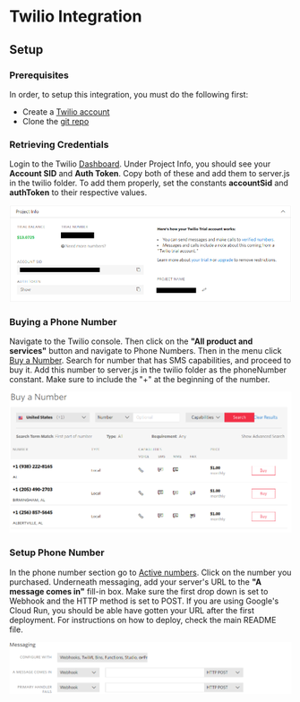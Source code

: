 # Twilio Integration

## Setup

### Prerequisites

In order, to setup this integration, you must do the following first:
- Create a [Twilio account](https://www.twilio.com/try-twilio)
- Clone the [git repo](https://OUR_GIT_REPO)

### Retrieving Credentials

Login to the Twilio [Dashboard](https://www.twilio.com/console). Under Project
Info, you should see your __Account SID__ and __Auth Token__. Copy both of these
and add them to server.js in the twilio folder. To add them properly, set the
constants __accountSid__ and __authToken__ to their respective values.

![alt text](images/twilio-retrieving-credentials.png)

### Buying a Phone Number

Navigate to the Twilio console. Then click on the __"All product and services"__
button and navigate to Phone Numbers. Then in the menu click
[Buy a Number](https://www.twilio.com/console/phone-numbers/search). Search for
number that has SMS capabilities, and proceed to buy it. Add this number to
server.js in the twilio folder as the phoneNumber constant. Make sure to include
the "+" at the beginning of the number.

![alt text](images/twilio-buying-a-phone-number.png)

### Setup Phone Number

In the phone number section go to
[Active numbers](https://www.twilio.com/console/phone-numbers/incoming). Click
on the number you purchased. Underneath messaging, add your server's URL to the
__"A message comes in"__ fill-in box. Make sure the first drop down is set to
Webhook and the HTTP method is set to POST. If you are using Google's Cloud Run,
you should be able have gotten your URL after the first deployment. For
instructions on how to deploy, check the main README file.

![alt text](images/twilio-setup-phone-number.png)
